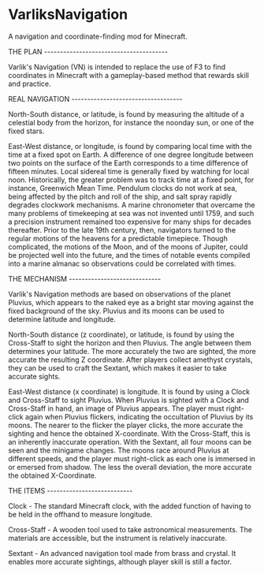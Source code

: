 # VarliksNavigation
A navigation and coordinate-finding mod for Minecraft.

THE PLAN ---------------------------------------

Varlik's Navigation (VN) is intended to replace the use of F3 to find coordinates in Minecraft with a gameplay-based method that rewards skill and practice.

REAL NAVIGATION -----------------------------------

North-South distance, or latitude, is found by measuring the altitude of a celestial body from the horizon, for instance the noonday sun, or one of the fixed stars. 

East-West distance, or longitude, is found by comparing local time with the time at a fixed spot on Earth. A difference of one degree longitude between two points on the surface of the Earth corresponds to a time difference of fifteen minutes. Local sidereal time is generally fixed by watching for local noon. Historically, the greater problem was to track time at a fixed point, for instance, Greenwich Mean Time. Pendulum clocks do not work at sea, being affected by the pitch and roll of the ship, and salt spray rapidly degrades clockwork mechanisms. A marine chronometer that overcame the many problems of timekeeping at sea was not invented until 1759, and such a precision instrument remained too expensive for many ships for decades thereafter. Prior to the late 19th century, then, navigators turned to the regular motions of the heavens for a predictable timepiece. Though complicated, the motions of the Moon, and of the moons of Jupiter, could be projected well into the future, and the times of notable events compiled into a marine almanac so observations could be correlated with times.

THE MECHANISM -----------------------------

Varlik's Navigation methods are based on observations of the planet Pluvius, which appears to the naked eye as a bright star moving against the fixed background of the sky. Pluvius and its moons can be used to determine latitude and longitude.

North-South distance (z coordinate), or latitude, is found by using the Cross-Staff to sight the horizon and then Pluvius. The angle between them determines your latitude. The more accurately the two are sighted, the more accurate the resulting Z coordinate. After players collect amethyst crystals, they can be used to craft the Sextant, which makes it easier to take accurate sights.

East-West distance (x coordinate) is longitude. It is found by using a Clock and Cross-Staff to sight Pluvius. When Pluvius is sighted with a Clock and Cross-Staff in hand, an image of Pluvius appears. The player must right-click again when Pluvius flickers, indicating the occultation of Pluvius by its moons. The nearer to the flicker the player clicks, the more accurate the sighting and hence the obtained X-coordinate. With the Cross-Staff, this is an inherently inaccurate operation. With the Sextant, all four moons can be seen and the minigame changes. The moons race around Pluvius at different speeds, and the player must right-click as each one is immersed in or emersed from shadow. The less the overall deviation, the more accurate the obtained X-Coordinate.

THE ITEMS ---------------------------

Clock - The standard Minecraft clock, with the added function of having to be held in the offhand to measure longitude.

Cross-Staff - A wooden tool used to take astronomical measurements. The materials are accessible, but the instrument is relatively inaccurate.

Sextant - An advanced navigation tool made from brass and crystal. It enables more accurate sightings, although player skill is still a factor.
